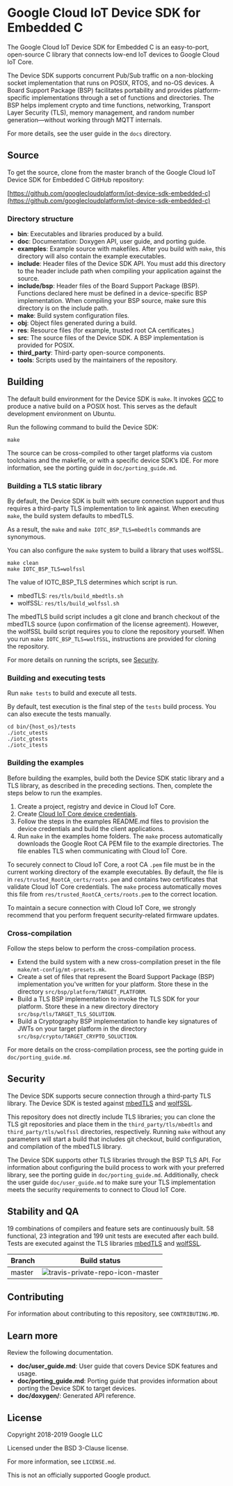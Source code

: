 # Google Cloud IoT Device SDK for Embedded C

The Google Cloud IoT Device SDK for Embedded C is an easy-to-port, open-source C library that connects low-end IoT devices to Google Cloud IoT Core.

The Device SDK supports concurrent Pub/Sub traffic on a non-blocking socket implementation that runs on POSIX, RTOS, and no-OS devices. A Board Support Package (BSP) facilitates portability and provides platform-specific implementations through a set of functions and directories. The BSP helps implement crypto and time functions, networking, Transport Layer Security (TLS), memory management, and random number generation—without working through MQTT internals.

For more details, see the user guide in the `docs` directory.

## Source
To get the source, clone from the master branch of the Google Cloud IoT Device SDK for Embedded C GitHub repository:

[https://github.com/googlecloudplatform/iot-device-sdk-embedded-c](https://github.com/googlecloudplatform/iot-device-sdk-embedded-c)

### Directory structure

- **bin**: Executables and libraries produced by a build.
- **doc**: Documentation: Doxygen API, user guide, and porting guide.
- **examples**: Example source with makefiles. After you build with `make`, this directory will also contain the example executables.
- **include**: Header files of the Device SDK API. You must add this directory to the header include path when compiling your application against the source.
- **include/bsp**: Header files of the Board Support Package (BSP). Functions declared here must be defined in a device-specific BSP implementation. When compiling your BSP source, make sure this directory is on the include path.
- **make**: Build system configuration files.
- **obj**: Object files generated during a build.
- **res**: Resource files (for example, trusted root CA certificates.)
- **src**: The source files of the Device SDK. A BSP implementation is provided for POSIX.
- **third_party**: Third-party open-source components.
- **tools**: Scripts used by the maintainers of the repository.

## Building

The default build environment for the Device SDK is `make`. It invokes [GCC](https://www.gnu.org/software/gcc/) to produce a native build on a POSIX host. This serves as the default development environment on Ubuntu.

Run the following command to build the Device SDK:

```
make
```

The source can be cross-compiled to other target platforms via custom toolchains and the makefile, or with a specific device SDK’s IDE. For more information, see the porting guide in `doc/porting_guide.md`.

### Building a TLS static library

By default, the Device SDK is built with secure connection support and thus requires a third-party TLS implementation to link against. When executing `make`, the build system defaults to mbedTLS.

As a result, the `make` and `make IOTC_BSP_TLS=mbedtls` commands are synonymous.

You can also configure the `make` system to build a library that uses wolfSSL.

```
make clean
make IOTC_BSP_TLS=wolfssl
```

The value of IOTC_BSP_TLS determines which script is run.
- mbedTLS: `res/tls/build_mbedtls.sh`
- wolfSSL: `res/tls/build_wolfssl.sh`

The mbedTLS build script includes a git clone and branch checkout of the mbedTLS source (upon confirmation of the license agreement). However, the wolfSSL build script requires you to clone the repository yourself. When you run `make IOTC_BSP_TLS=wolfSSL`, instructions are provided for cloning the repository.

For more details on running the scripts, see [Security](#security).

### Building and executing tests

Run `make tests` to build and execute all tests.

By default, test execution is the final step of the `tests` build process. You can also execute the tests manually.

```
cd bin/{host_os}/tests
./iotc_utests
./iotc_gtests
./iotc_itests
```

### Building the examples

Before building the examples, build both the Device SDK static library and a TLS library, as described in the preceding sections. Then, complete the steps below to run the examples.

1. Create a project, registry and device in Cloud IoT Core.
2. Create [Cloud IoT Core device credentials](https://cloud.google.com/iot/docs/how-tos/credentials/keys).
3. Follow the steps in the examples README.md files to provision the device credentials and build the client applications.
4. Run `make` in the examples home folders. The `make` process automatically downloads the Google Root CA PEM file to the example directories. The file enables TLS when communicating with Cloud IoT Core.

To securely connect to Cloud IoT Core, a root CA `.pem` file must be in the current working directory of the example executables. By default, the file is in `res/trusted_RootCA_certs/roots.pem` and contains two certificates that validate Cloud IoT Core credentials. The `make` process automatically moves this file from `res/trusted_RootCA_certs/roots.pem` to the correct location.

To maintain a secure connection with Cloud IoT Core, we strongly recommend that you perform frequent security-related firmware updates.

### Cross-compilation

Follow the steps below to perform the cross-compilation process.

- Extend the build system with a new cross-compilation preset in the file `make/mt-config/mt-presets.mk`.
- Create a set of files that represent the Board Support Package (BSP) implementation you've written for your platform. Store these in the directory `src/bsp/platform/TARGET_PLATFORM`.
- Build a TLS BSP implementation to invoke the TLS SDK for your platform. Store these in a new directory directory `src/bsp/tls/TARGET_TLS_SOLUTION`.
- Build a Cryptography BSP implementation to handle key signatures of JWTs on your target platform in the directory `src/bsp/crypto/TARGET_CRYPTO_SOLUCTION`.

For more details on the cross-compilation process, see the porting guide in `doc/porting_guide.md`.

## Security

The Device SDK supports secure connection through a third-party TLS library. The Device SDK is tested against [mbedTLS](https://tls.mbed.org) and [wolfSSL](https://www.wolfssl.com).

This repository does not directly include TLS libraries; you can clone the TLS git repositories and place them in the `third_party/tls/mbedtls` and `third_party/tls/wolfssl` directories, respectively. Running `make` without any parameters will start a build that includes git checkout, build configuration, and compilation of the mbedTLS library.

The Device SDK supports other TLS libraries through the BSP TLS API. For information about configuring the build process to work with your preferred library, see the porting guide in `doc/porting_guide.md`.  Additionally, check the user guide `doc/user_guide.md` to make sure your TLS implementation meets the security requirements to connect to Cloud IoT Core.

## Stability and QA

19 combinations of compilers and feature sets are continuously built. 58 functional, 23 integration and 199 unit tests are executed after each build. Tests are executed against the TLS libraries [mbedTLS](https://tls.mbed.org) and [wolfSSL](https://www.wolfssl.com).

Branch      | Build status
------------|-------------
master      | ![travis-private-repo-icon-master]

[travis-private-repo-icon-master]: https://travis-ci.com/GoogleCloudPlatform/iot-device-sdk-embedded-c.svg?token=tzWdJymp9duuAGWpamkM&branch=master


## Contributing

For information about contributing to this repository, see `CONTRIBUTING.MD`.

## Learn more

Review the following documentation.

- **doc/user_guide.md**: User guide that covers Device SDK features and usage.
- **doc/porting_guide.md**: Porting guide that provides information about porting the Device SDK to target devices.
- **doc/doxygen/**: Generated API reference.

## License

Copyright 2018-2019 Google LLC

Licensed under the BSD 3-Clause license.

For more information, see `LICENSE.md`.

This is not an officially supported Google product.
